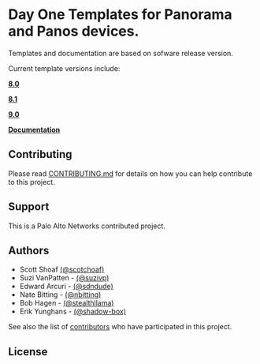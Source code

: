 # Day One Templates for Panorama and Panos devices.

Templates and documentation are based on sofware release version.

Current template versions include:


[**8.0**](https://github.com/PaloAltoNetworks/iron-skillet/tree/panos_v8.0)


[**8.1**](https://github.com/PaloAltoNetworks/iron-skillet/tree/panos_v8.1)


[**9.0**](https://github.com/PaloAltoNetworks/iron-skillet/tree/panos_v9.0)



[**Documentation**](https://iron-skillet.readthedocs.io)

## Contributing
Please read [CONTRIBUTING.md](https://github.com/PaloAltoNetworks/iron-skillet/blob/master/CONTRIBUTING.md) for details on how you can help contribute to this project.


## Support
This is a Palo Alto Networks contributed project.


## Authors

* Scott Shoaf [(@scotchoaf)](https://github.com/scotchoaf)
* Suzi VanPatten - [(@suzivp)](https://github.com/suzivp)
* Edward Arcuri - [(@sdndude)](https://github.com/sdndude)
* Nate Bitting - [(@nbitting)](https://github.com/nbitting)
* Bob Hagen - [(@stealthllama)](https://github.com/stealthllama)
* Erik Yunghans - [(@shadow-box)](https://github.com/shadow-box)

See also the list of [contributors](https://github.com/PaloAltoNetworks/iron-skillet/contributors) who have participated in this project.


## License